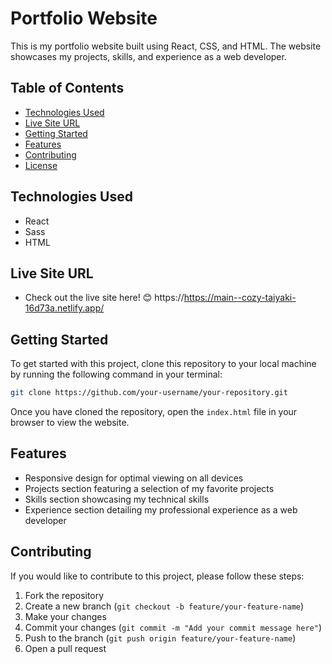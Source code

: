 # Portfolio Website

This is my portfolio website built using React, CSS, and HTML. The website showcases my projects, skills, and experience as a web developer.

## Table of Contents

- [Technologies Used](#technologies-used)
- [Live Site URL](#live-site-url)
- [Getting Started](#getting-started)
- [Features](#features)
- [Contributing](#contributing)
- [License](#license)

## Technologies Used

- React
- Sass
- HTML

## Live Site URL

- Check out the live site here! 😊 https://https://main--cozy-taiyaki-16d73a.netlify.app/

## Getting Started

To get started with this project, clone this repository to your local machine by running the following command in your terminal:

```sh
git clone https://github.com/your-username/your-repository.git
```

Once you have cloned the repository, open the `index.html` file in your browser to view the website.

## Features

- Responsive design for optimal viewing on all devices
- Projects section featuring a selection of my favorite projects
- Skills section showcasing my technical skills
- Experience section detailing my professional experience as a web developer

## Contributing

If you would like to contribute to this project, please follow these steps:

1. Fork the repository
2. Create a new branch (`git checkout -b feature/your-feature-name`)
3. Make your changes
4. Commit your changes (`git commit -m "Add your commit message here"`)
5. Push to the branch (`git push origin feature/your-feature-name`)
6. Open a pull request
